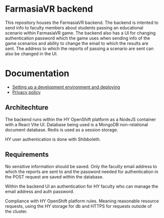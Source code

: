 # FarmasiaVR backend
This repository houses the FarmasiaVR backend. The backend is intented to send info to faculty members about students passing an educational scenario within FarmasiaVR game. The backend also has a UI for changing authentication password which the game uses when sending info of the game scenarios and ability to change the email to which the results are sent. The address to which the reports of passing a scenario are sent can also be changed in the UI. 

# Documentation

- [Setting up a development environment and deploying](https://github.com/FarmasiaVR/farmasia-vr-certificate-backend/blob/main/docs/development_environment_and_deploying.md)
- [Privacy policy](https://github.com/FarmasiaVR/farmasia-vr-certificate-backend/blob/main/docs/privacy_policy.md)

## Architechture
The backend runs within the HY OpenShift platform as a NodeJS container with a React Vite UI. Database being used is a MongoDB non-relational document database. Redis is used as a session storage.

HY user authentication is done with Shibboleth. 

## Requirements
No sensitive information should be saved. Only the faculty email address to which the reports are sent to and the password needed for authentication in the POST request are saved within the database. 

Within the backend UI an authentication for HY faculty who can manage the email address and auth password.

Compliance with HY OpenShift platform rules. Meaning reasonable resource requests, using the HY storage for db and HTTPS for requests outside of the cluster. 